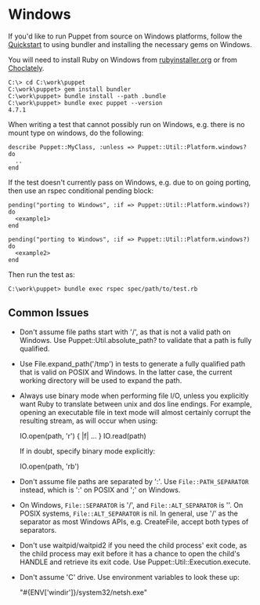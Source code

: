 # Windows

If you'd like to run Puppet from source on Windows platforms, follow the [Quickstart](./quickstart.md) to using bundler and installing the necessary gems on Windows.

You will need to install Ruby on Windows from [rubyinstaller.org](http://rubyinstaller.org)
or from [Choclately](https://chocolatey.org/packages/ruby).

    C:\> cd C:\work\puppet
    C:\work\puppet> gem install bundler
    C:\work\puppet> bundle install --path .bundle
    C:\work\puppet> bundle exec puppet --version
    4.7.1

When writing a test that cannot possibly run on Windows, e.g. there is
no mount type on windows, do the following:

    describe Puppet::MyClass, :unless => Puppet::Util::Platform.windows? do
      ..
    end

If the test doesn't currently pass on Windows, e.g. due to on going porting, then use an rspec conditional pending block:

    pending("porting to Windows", :if => Puppet::Util::Platform.windows?) do
      <example1>
    end

    pending("porting to Windows", :if => Puppet::Util::Platform.windows?) do
      <example2>
    end

Then run the test as:

    C:\work\puppet> bundle exec rspec spec/path/to/test.rb

## Common Issues ##

 * Don't assume file paths start with '/', as that is not a valid path on
   Windows.  Use Puppet::Util.absolute\_path? to validate that a path is fully
   qualified.

 * Use File.expand\_path('/tmp') in tests to generate a fully qualified path
   that is valid on POSIX and Windows.  In the latter case, the current working
   directory will be used to expand the path.

 * Always use binary mode when performing file I/O, unless you explicitly want
   Ruby to translate between unix and dos line endings.  For example, opening an
   executable file in text mode will almost certainly corrupt the resulting
   stream, as will occur when using:

     IO.open(path, 'r') { |f| ... }
     IO.read(path)

   If in doubt, specify binary mode explicitly:

     IO.open(path, 'rb')

 * Don't assume file paths are separated by ':'.  Use `File::PATH_SEPARATOR`
   instead, which is ':' on POSIX and ';' on Windows.

 * On Windows, `File::SEPARATOR` is '/', and `File::ALT_SEPARATOR` is '\'.  On
   POSIX systems, `File::ALT_SEPARATOR` is nil.  In general, use '/' as the
   separator as most Windows APIs, e.g. CreateFile, accept both types of
   separators.

 * Don't use waitpid/waitpid2 if you need the child process' exit code,
   as the child process may exit before it has a chance to open the
   child's HANDLE and retrieve its exit code.  Use Puppet::Util::Execution.execute.

 * Don't assume 'C' drive.  Use environment variables to look these up:

    "#{ENV['windir']}/system32/netsh.exe"
